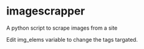 # imagescrapper
A python script to scrape images from a site

Edit img_elems variable to change the tags targated.

